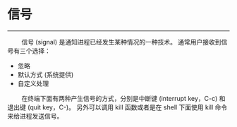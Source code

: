 # 信号
***

&emsp;&emsp;
信号 (signal) 是通知进程已经发生某种情况的一种技术。
通常用户接收到信号有三个选择：

+ 忽略
+ 默认方式 (系统提供)
+ 自定义处理

&emsp;&emsp;
在终端下面有两种产生信号的方式，分别是中断键 (interrupt key，C-c) 和退出键 (quit key，C-\)。
另外可以调用 kill 函数或者是在 shell 下面使用 kill 命令来给进程发送信号。